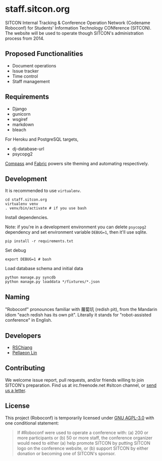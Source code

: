staff.sitcon.org
================
SITCON Internal Tracking & Conference Operation Network (Codename Roboconf) for Students' Information Technology CONference (SITCON). The website will be used to operate though SITCON's administration process from 2014.

Proposed Functionalities
------------------------
* Document operations
* Issue tracker
* Time control
* Staff management

Requirements
------------
* Django
* gunicorn
* wsgiref
* markdown
* bleach

For Heroku and PostgreSQL targets, 

* dj-database-url
* psycopg2

[Compass](compass-style.org) and [Fabric](http://fabfile.org) powers site theming and automating respectively.

Development
-----------
It is recommended to use `virtualenv`.

	cd staff.sitcon.org
	virtualenv venv
	. venv/bin/activate # if you use bash

Install dependencies.

Note: if you're in a development environment you can delete `psycopg2` dependency and set environment variable `DEBUG=1`, then it'll use sqlite.

	pip install -r requirements.txt

Set debug

	export DEBUG=1 # bash

Load database schema and initial data

	python manage.py syncdb
	python manage.py loaddata */fixtures/*.json

Naming
------
"Roboconf" pronounces familiar with 蘿蔔坑 (redish pit), from the Mandarin idiom "each redish has its own pit". Literally it stands for "robot-assisted conference" in English.

Developers
----------
* [RSChiang](https://github.com/rschiang)
* [Pellaeon Lin](https://github.com/pellaeon)

Contributing
------------
We welcome issue report, pull requests, and/or friends willing to join SITCON's preparation. Find us at irc.freenode.net #sitcon channel, or [send us a letter](mailto:contact@sitcon.org).

License
-------
This project (Roboconf) is temporarily licensed under [GNU AGPL-3.0](http://www.gnu.org/licenses/agpl-3.0.html) with one conditional statement:

> If #Roboconf were used to operate a conference with: 
> (a) 200 or more participants or (b) 50 or more staff, 
> the conference organizer would need to either 
> (a) help promote SITCON by putting SITCON logo on the conference website, or 
> (b) support SITCON by either donation or becoming one of SITCON's sponsor.
